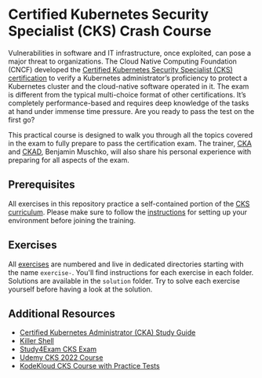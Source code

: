 # Certified Kubernetes Security Specialist (CKS) Crash Course

Vulnerabilities in software and IT infrastructure, once exploited, can pose a major threat to organizations. The Cloud Native Computing Foundation (CNCF) developed the [Certified Kubernetes Security Specialist (CKS) certification](https://www.cncf.io/certification/cks/) to verify a Kubernetes administrator’s proficiency to protect a Kubernetes cluster and the cloud-native software operated in it. The exam is different from the typical multi-choice format of other certifications. It’s completely performance-based and requires deep knowledge of the tasks at hand under immense time pressure. Are you ready to pass the test on the first go?

This practical course is designed to walk you through all the topics covered in the exam to fully prepare to pass the certification exam. The trainer, [CKA](https://www.credly.com/badges/9a599e63-6155-422e-b169-8eaaed5369ab) and [CKAD](https://www.credly.com/badges/98ba0895-b669-47d5-8206-50b7223940e3), Benjamin Muschko, will also share his personal experience with preparing for all aspects of the exam.

## Prerequisites

All exercises in this repository practice a self-contained portion of the [CKS curriculum](https://github.com/cncf/curriculum). Please make sure to follow the [instructions](./prerequisites/instructions.md) for setting up your environment before joining the training.

## Exercises

All [exercises](./exercises) are numbered and live in dedicated directories starting with the name `exercise-`. You'll find instructions for each exercise in each folder. Solutions are available in the `solution` folder. Try to solve each exercise yourself before having a look at the solution.

## Additional Resources

* [Certified Kubernetes Administrator (CKA) Study Guide](https://learning.oreilly.com/library/view/certified-kubernetes-administrator/9781098107215/)
* [Killer Shell](https://killer.sh/cks)
* [Study4Exam CKS Exam](https://www.study4exam.com/linux-foundation/info/cks)
* [Udemy CKS 2022 Course](https://www.udemy.com/course/certified-kubernetes-security-specialist)
* [KodeKloud CKS Course with Practice Tests](https://kodekloud.com/courses/certified-kubernetes-security-specialist-cks/)